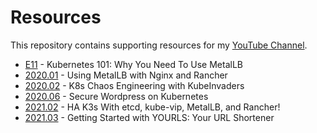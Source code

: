 # Resources

This repository contains supporting resources for my [YouTube Channel](https://adrian.goins.tv).

- [E11](resources/E11) - Kubernetes 101: Why You Need To Use MetalLB
- [2020.01](resources/2020.01) - Using MetalLB with Nginx and Rancher
- [2020.02](resources/2020.02) - K8s Chaos Engineering with KubeInvaders
- [2020.06](resources/2020.06) - Secure Wordpress on Kubernetes
- [2021.02](resources/2021.02-ha-k3s-kube-vip-metallb) - HA K3s With etcd, kube-vip, MetalLB, and Rancher!
- [2021.03](resources/2021.03-getting-started-with-yourls) - Getting Started with YOURLS: Your URL Shortener
